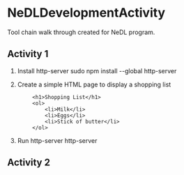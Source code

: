 # NeDLDevelopmentActivity

Tool chain walk through created for NeDL program.

## Activity 1

1. Install http-server
   sudo npm install --global http-server

2. Create a simple HTML page to display a shopping list

```
        <h1>Shopping List</h1>
        <ol>
            <li>Milk</li>
            <li>Eggs</li>
            <li>Stick of butter</li>
        </ol>
```

3. Run http-server
   http-server

## Activity 2
